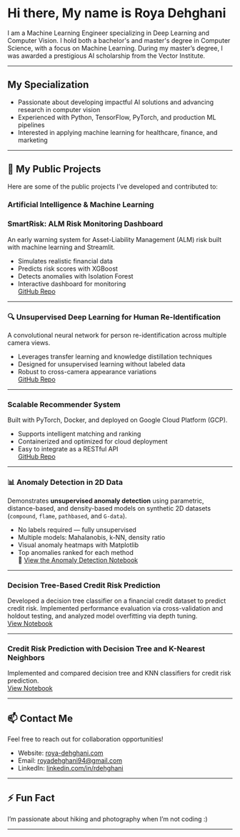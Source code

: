 # Hi there, My name is Roya Dehghani

I am a Machine Learning Engineer specializing in Deep Learning and Computer Vision. I hold both a bachelor's and master's degree in Computer Science, with a focus on Machine Learning. During my master’s degree, I was awarded a prestigious AI scholarship from the Vector Institute.

---

## My Specialization

- Passionate about developing impactful AI solutions and advancing research in computer vision  
- Experienced with Python, TensorFlow, PyTorch, and production ML pipelines  
- Interested in applying machine learning for healthcare, finance, and marketing

---

## 📂 My Public Projects

Here are some of the public projects I’ve developed and contributed to:

### Artificial Intelligence & Machine Learning

### **SmartRisk: ALM Risk Monitoring Dashboard**  
An early warning system for Asset-Liability Management (ALM) risk built with machine learning and Streamlit.  
- Simulates realistic financial data  
- Predicts risk scores with XGBoost  
- Detects anomalies with Isolation Forest  
- Interactive dashboard for monitoring  
[GitHub Repo](https://github.com/yourusername/smartrisk)

---

### 🔍 Unsupervised Deep Learning for Human Re-Identification

A convolutional neural network for person re-identification across multiple camera views.  
- Leverages transfer learning and knowledge distillation techniques  
- Designed for unsupervised learning without labeled data  
- Robust to cross-camera appearance variations  
[GitHub Repo](https://github.com/royadeh/Unsupervised-Deep-Learning-Human-Re_Identification)

---

### Scalable Recommender System

Built with PyTorch, Docker, and deployed on Google Cloud Platform (GCP).  
- Supports intelligent matching and ranking  
- Containerized and optimized for cloud deployment  
- Easy to integrate as a RESTful API  
[GitHub Repo](https://github.com/royadeh/API-GCP-RecomSystem)

---

### 📊 Anomaly Detection in 2D Data

Demonstrates **unsupervised anomaly detection** using parametric, distance-based, and density-based models on synthetic 2D datasets (`compound`, `flame`, `pathbased`, and `G-data`).  
- No labels required — fully unsupervised  
- Multiple models: Mahalanobis, k-NN, density ratio  
- Visual anomaly heatmaps with Matplotlib  
- Top anomalies ranked for each method  
🧠 [View the Anomaly Detection Notebook](https://github.com/royadeh/Data-Science/blob/main/AnamolyDetection.ipynb)

---

### Decision Tree-Based Credit Risk Prediction

Developed a decision tree classifier on a financial credit dataset to predict credit risk. Implemented performance evaluation via cross-validation and holdout testing, and analyzed model overfitting via depth tuning.  
[View Notebook](https://github.com/royadeh/Data-Science/blob/main/Decision%20Tree-Based%20Credit%20Risk%20Prediction.ipynb)

---

### Credit Risk Prediction with Decision Tree and K-Nearest Neighbors

Implemented and compared decision tree and KNN classifiers for credit risk prediction.  
[View Notebook](https://github.com/royadeh/Data-Science/edit/main/Credit%20Risk%20Prediction%20with%20Decision%20Tree%20and%20K-Nearest%20Neighbors.ipynb)

---

## 📫 Contact Me

Feel free to reach out for collaboration opportunities!  
- Website: [roya-dehghani.com](https://roya-dehghani.com)  
- Email: royadehghani94@gmail.com  
- LinkedIn: [linkedin.com/in/rdehghani](https://linkedin.com/in/rdehghani)

---

## ⚡ Fun Fact

I’m passionate about hiking and photography when I’m not coding :)

---
